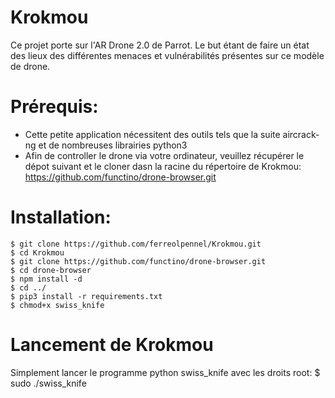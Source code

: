 # Krokmou

Ce projet porte sur l'AR Drone 2.0 de Parrot. Le but étant de faire un état des lieux des différentes menaces et vulnérabilités présentes sur ce modèle de drone.

# Prérequis:
  - Cette petite application nécessitent des outils tels que la suite aircrack-ng et de nombreuses librairies python3
  - Afin de controller le drone via votre ordinateur, veuillez récupérer le dépot suivant et le cloner dasn la racine du répertoire de Krokmou:
       https://github.com/functino/drone-browser.git
       
# Installation:
    $ git clone https://github.com/ferreolpennel/Krokmou.git
    $ cd Krokmou
    $ git clone https://github.com/functino/drone-browser.git
    $ cd drone-browser
    $ npm install -d
    $ cd ../
    $ pip3 install -r requirements.txt
    $ chmod+x swiss_knife
  
  
# Lancement de Krokmou

Simplement lancer le programme python swiss_knife avec les droits root:
    $ sudo ./swiss_knife 
   
 
